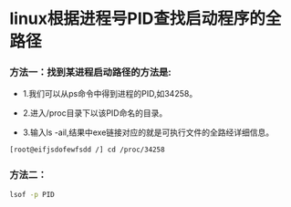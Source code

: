 #  linux根据进程号PID查找启动程序的全路径

### 方法一：找到某进程启动路径的方法是:

* 1.我们可以从ps命令中得到进程的PID,如34258。

* 2.进入/proc目录下以该PID命名的目录。

* 3.输入ls -ail,结果中exe链接对应的就是可执行文件的全路经详细信息。

```bash
[root@eifjsdofewfsdd /] cd /proc/34258
```

### 方法二：

```bash
lsof -p PID
```
